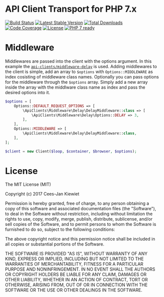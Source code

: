 # API Client Transport for PHP 7.x

[![Build Status](https://travis-ci.org/php-api-clients/transport.svg?branch=master)](https://travis-ci.org/php-api-clients/transport)
[![Latest Stable Version](https://poser.pugx.org/api-clients/transport/v/stable.png)](https://packagist.org/packages/api-clients/transport)
[![Total Downloads](https://poser.pugx.org/api-clients/transport/downloads.png)](https://packagist.org/packages/api-clients/transport/stats)
[![Code Coverage](https://scrutinizer-ci.com/g/php-api-clients/transport/badges/coverage.png?b=master)](https://scrutinizer-ci.com/g/php-api-clients/transport/?branch=master)
[![License](https://poser.pugx.org/api-clients/transport/license.png)](https://packagist.org/packages/api-clients/transport)
[![PHP 7 ready](http://php7ready.timesplinter.ch/php-api-clients/transport/badge.svg)](https://appveyor-ci.org/php-api-clients/transport)

# Middleware

Middlewares are passed into the client with the options argument. In this example the [`api-clients/middleware-delay`](https://github.com/php-api-clients/middleware-delay) is used. Adding middlewares to the client is simple, add an array to `$options` with `Options::MIDDLEWARE` as index cosisting of middleware class names. Optionally you can pass options for the middleware through the `$options` array. Simply add a new array inside the array with the middlware class name as index and pass the desired options into it.

```php
$options = [
    Options::DEFAULT_REQUEST_OPTIONS => [
        \ApiClients\Middleware\Delay\DelayMiddleware::class => [
            \ApiClients\Middleware\Delay\Options::DELAY => 3,
        ],
    ],
    Options::MIDDLEWARE => [
        \ApiClients\Middleware\Delay\DelayMiddleware::class,
    ],
];

$client = new Client($loop, $container, $browser, $options);
```

# License

The MIT License (MIT)

Copyright (c) 2017 Cees-Jan Kiewiet

Permission is hereby granted, free of charge, to any person obtaining a copy
of this software and associated documentation files (the "Software"), to deal
in the Software without restriction, including without limitation the rights
to use, copy, modify, merge, publish, distribute, sublicense, and/or sell
copies of the Software, and to permit persons to whom the Software is
furnished to do so, subject to the following conditions:

The above copyright notice and this permission notice shall be included in all
copies or substantial portions of the Software.

THE SOFTWARE IS PROVIDED "AS IS", WITHOUT WARRANTY OF ANY KIND, EXPRESS OR
IMPLIED, INCLUDING BUT NOT LIMITED TO THE WARRANTIES OF MERCHANTABILITY,
FITNESS FOR A PARTICULAR PURPOSE AND NONINFRINGEMENT. IN NO EVENT SHALL THE
AUTHORS OR COPYRIGHT HOLDERS BE LIABLE FOR ANY CLAIM, DAMAGES OR OTHER
LIABILITY, WHETHER IN AN ACTION OF CONTRACT, TORT OR OTHERWISE, ARISING FROM,
OUT OF OR IN CONNECTION WITH THE SOFTWARE OR THE USE OR OTHER DEALINGS IN THE
SOFTWARE.
